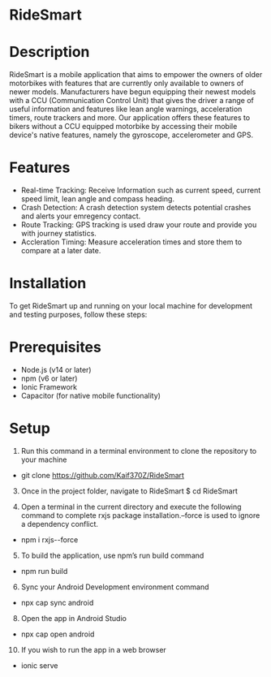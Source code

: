# RideSmart


# Description
RideSmart is a mobile application that aims to empower the owners of older motorbikes with features that are currently only available to owners of newer models. Manufacturers have begun equipping their newest models with a CCU (Communication Control Unit) that gives the driver a range of useful information and features like lean angle warnings, acceleration timers, route trackers and more.
Our application offers these features to bikers without a CCU equipped motorbike by accessing their mobile device's native features, namely the gyroscope, accelerometer and GPS.

# Features
* Real-time Tracking: Receive Information such as current speed, current speed limit, lean angle and compass heading.
* Crash Detection: A crash detection system detects potential crashes and alerts your emregency contact.
* Route Tracking: GPS tracking is used draw your route and provide you with journey statistics.
* Accleration Timing: Measure acceleration times and store them to compare at a later date.

# Installation
To get RideSmart up and running on your local machine for development and testing purposes, follow these steps:

# Prerequisites
* Node.js (v14 or later)
* npm (v6 or later)
* Ionic Framework
* Capacitor (for native mobile functionality)

# Setup
 1. Run this command in a terminal environment to clone the repository to your
 machine
 * git clone https://github.com/Kaif370Z/RideSmart

 3. Once in the project folder, navigate to RideSmart
 $ cd RideSmart

 4. Open a terminal in the current directory and execute the following command
 to complete rxjs package installation.–force is used to ignore a dependency
 conflict.
 * npm i rxjs--force

 5. To build the application, use npm’s run build command
 * npm run build

 6. Sync your Android Development environment command
 * npx cap sync android

 8. Open the app in Android Studio
 * npx cap open android

 10. If you wish to run the app in a web browser
 * ionic serve



